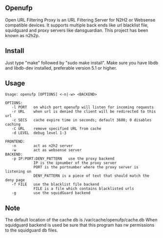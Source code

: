 ## Openufp
Open URL Filtering Proxy is an URL Filtering Server for N2H2 or Websense compatible devices.
It supports multiple back ends like url blacklist file, squidguard and proxy servers like dansguardian.
This project has been known as n2h2p.


## Install
Just type "make" followed by "sudo make install".
Make sure you have libdb and libdb-dev installed, preferable version 5.1 or higher.


## Usage
```
Usage: openufp [OPTIONS] <-n|-w> <BACKEND>

OPTIONS:
   -l PORT   on which port openufp will listen for incoming requests
   -r URL    when url is denied the client will be redirected to this url
   -c SECS   cache expire time in seconds; default 3600; 0 disables caching
   -C URL    remove specified URL from cache
   -d LEVEL  debug level 1-3

FRONTEND:
   -n        act as n2h2 server
   -w        act as websense server
BACKEND:
   -p IP:PORT:DENY_PATTERN   use the proxy backend
             IP is the ipnumber of the proxy server
             PORT is the portnumber where the proxy server is listening on
             DENY_PATTERN is a piece of text that should match the deny page
   -f FILE   use the blacklist file backend
             FILE is a file which contains blacklisted urls
   -g        use the squidGuard backend
```

## Note
The default location of the cache db is /var/cache/openufp/cache.db
When squidguard backend is used be sure that this program has rw permissions
to the squidguard db files.
